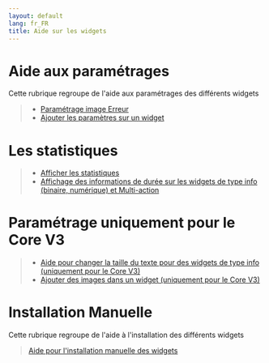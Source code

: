 ```yaml
---
layout: default
lang: fr_FR
title: Aide sur les widgets
---
```


# Aide aux paramétrages

Cette rubrique regroupe de l'aide aux paramétrages des différents widgets

> - <a href="{{site.baseurl}}/{{site.help}}/{{page.lang}}/error">Paramétrage image Erreur</a>
> - <a href="{{site.baseurl}}/{{site.help}}/{{page.lang}}/para">Ajouter les paramètres sur un widget</a>

# Les statistiques

> - <a href="{{site.baseurl}}/{{site.help}}/{{page.lang}}/stats">Afficher les statistiques</a>
> - <a href="{{site.baseurl}}/{{site.help}}/{{page.lang}}/stats_temps">Affichage des informations de durée sur les widgets de type info (binaire, numérique) et Multi-action</a>

# Paramétrage uniquement pour le Core V3

> - <a href="{{site.baseurl}}/{{site.help}}/{{page.lang}}/size">Aide pour changer la taille du texte pour des widgets de type info (uniquement pour le Core V3)</a>
> - <a href="{{site.baseurl}}/{{site.help}}/{{page.lang}}/add_img">Ajouter des images dans un widget (uniquement pour le Core V3)</a>

# Installation Manuelle

Cette rubrique regroupe de l'aide à l'installation des différents widgets

> <a href="{{site.baseurl}}/{{site.help}}/{{page.lang}}/install_manu">Aide pour l'installation manuelle des widgets</a>
